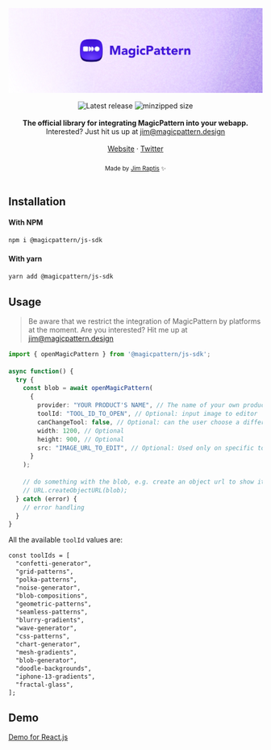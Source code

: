 <a href="https://magicpattern.design/?ref=github"><img src="/assets/github-cover.jpg"/></a>

<div align="center">
  <img src="https://badgen.net/npm/v/@magicpattern/js-sdk" alt="Latest release" />
  <img src="https://badgen.net/bundlephobia/minzip/@magicpattern/js-sdk" alt="minzipped size"/>
</div>

<br />
<div align="center"><strong>The official library for integrating MagicPattern into your webapp.</strong></div>
<div align="center">Interested? Just hit us up at <a href="mailto:jim@magicpattern.design">jim@magicpattern.design</a></div>
<br />
<div align="center">
  <a href="https://magicpattern.design/">Website</a> 
  <span> · </span>
  <a href="https://twitter.com/magicpattern">Twitter</a>
</div>

<br />
<div align="center">
  <sub>Made by <a href="https://twitter.com/d__raptis">Jim Raptis</a> ✨</sub>
</div>
<br />

## Installation

#### With NPM

```sh
npm i @magicpattern/js-sdk
```

#### With yarn

```sh
yarn add @magicpattern/js-sdk
```

## Usage

> Be aware that we restrict the integration of MagicPattern by platforms at the moment. Are you interested? Hit me up at jim@magicpattern.design

```ts
import { openMagicPattern } from '@magicpattern/js-sdk';

async function() {
  try {
    const blob = await openMagicPattern(
      {
        provider: "YOUR PRODUCT'S NAME", // The name of your own product
        toolId: "TOOL_ID_TO_OPEN", // Optional: input image to editor
        canChangeTool: false, // Optional: can the user choose a different tool
        width: 1200, // Optional
        height: 900, // Optional
        src: "IMAGE_URL_TO_EDIT", // Optional: Used only on specific tools like the Fractral Glass generator
      }
    );

    // do something with the blob, e.g. create an object url to show it in an img tag:
    // URL.createObjectURL(blob);
  } catch (error) {
    // error handling
  }
}
```

All the available `toolId` values are:

```
const toolIds = [
  "confetti-generator",
  "grid-patterns",
  "polka-patterns",
  "noise-generator",
  "blob-compositions",
  "geometric-patterns",
  "seamless-patterns",
  "blurry-gradients",
  "wave-generator",
  "css-patterns",
  "chart-generator",
  "mesh-gradients",
  "blob-generator",
  "doodle-backgrounds",
  "iphone-13-gradients",
  "fractal-glass",
];
```

## Demo

[Demo for React.js](httcdfrps://codesandbox.io/s/magicpattern-integration-react-js-demo-d3nkih)

<!-- ## Testing Locally

1. `npm run build`
2. `npm link` in the library root directory
3. Navigate to your project and run `npm link PATH_TO_LOCAL_LIBRARY`

Use `npm prefix -g` to find local path with the linked library.
https://dev.to/one-beyond/different-approaches-to-testing-your-own-packages-locally-npm-link-4hoj
-->

<!-- 2. [Demo for vanilla JS](https://codesandbox.io/s/brandbird-integration-vanilla-js-eyvic) -->
